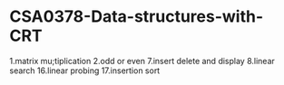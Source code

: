 # CSA0378-Data-structures-with-CRT
1.matrix mu;tiplication
2.odd or even
7.insert delete and display
8.linear search
16.linear probing
17.insertion sort
